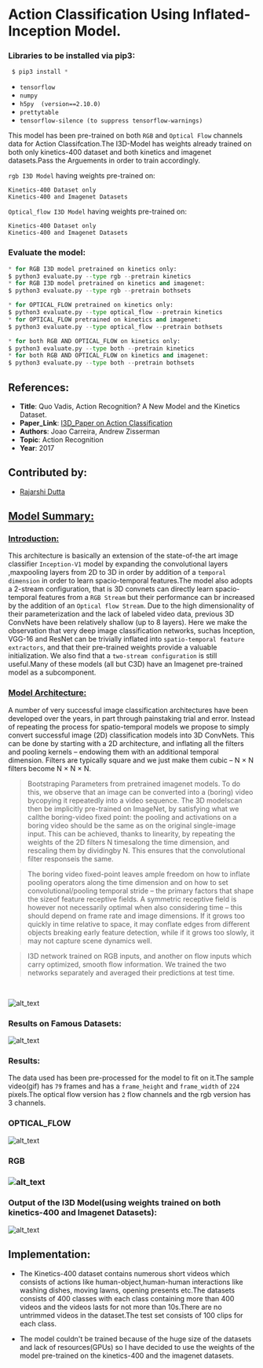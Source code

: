 # Action Classification Using Inflated-Inception Model.

### Libraries to be installed via pip3:
```py
 $ pip3 install *
``` 
* `tensorflow`
* `numpy`
* `h5py  (version==2.10.0)`
* `prettytable`
* `tensorflow-silence (to suppress tensorflow-warnings)`

This model has been pre-trained on both `RGB` and `Optical Flow` channels data for Action Classifcation.The I3D-Model has weights already trained on both only kinetics-400 dataset and both kinetics and imagenet datasets.Pass the Arguements in order to train accordingly.

`rgb I3D Model` having weights pre-trained on:

    Kinetics-400 Dataset only
    Kinetics-400 and Imagenet Datasets
`Optical_flow I3D Model` having weights pre-trained on:

    Kinetics-400 Dataset only
    Kinetics-400 and Imagenet Datasets   

### Evaluate the model:

```py
* for RGB I3D model pretrained on kinetics only:
$ python3 evaluate.py --type rgb --pretrain kinetics
* for RGB I3D model pretrained on kinetics and imagenet:
$ python3 evaluate.py --type rgb --pretrain bothsets
```

```py
* for OPTICAL_FLOW pretrained on kinetics only:
$ python3 evaluate.py --type optical_flow --pretrain kinetics
* for OPTICAL_FLOW pretrained on kinetics and imagenet:
$ python3 evaluate.py --type optical_flow --pretrain bothsets
```

```py
* for both RGB AND OPTICAL_FLOW on kinetics only:
$ python3 evaluate.py --type both --pretrain kinetics
* for both RGB AND OPTICAL_FLOW on kinetics and imagenet:
$ python3 evaluate.py --type both --pretrain bothsets
```
## References:

* __Title__: Quo Vadis, Action Recognition? A New Model and the Kinetics Dataset.
* __Paper_Link__: [I3D_Paper on Action Classification](https://arxiv.org/abs/1705.07750)
* __Authors__: Joao Carreira, Andrew Zisserman
* __Topic__: Action Recognition
* __Year__: 2017

## Contributed by: 
* [Rajarshi Dutta](https://github.com/Rajarshi1001)

<u><h2>Model Summary:</h2></u>

<u><h3>Introduction:</h3></u>

This architecture is basically an extension of the state-of-the art image classifier `Inception-V1` model by expanding the convolutional layers ,maxpooling layers from 2D to 3D in order by addition of a `temporal dimension` in order to learn spacio-temporal features.The model also adopts a 2-stream configuration, that is 3D convnets can directly learn spacio-temporal features from a `RGB Stream` but their performance can br increased by the addition of an `Optical flow Stream`. Due to the high dimensionality of their parameterization and the lack of labeled video data, previous 3D ConvNets have been relatively shallow (up to 8 layers). Here we make the observation that very deep image classification networks, suchas Inception, VGG-16 and ResNet can be trivially inflated into `spatio-temporal feature extractors`, and that their pre-trained weights provide a valuable initialization. We also find that a `two-stream configuration` is still useful.Many of these models (all but C3D) have an Imagenet pre-trained model as a subcomponent.

<u><h3>Model Architecture:</h3></u>

A number of very successful image classification architectures have been developed over the years, in part through painstaking trial and error.
Instead of repeating the process for spatio-temporal models
we propose to simply convert successful image (2D) classification models into 3D ConvNets. This can be done by
starting with a 2D architecture, and inflating all the filters
and pooling kernels – endowing them with an additional
temporal dimension. Filters are typically square and we just
make them cubic – N × N filters become N × N × N.

> Bootstraping Parameters from pretrained imagenet models. To do this, we observe that an image can be converted into a (boring) video bycopying it repeatedly into a video sequence. The 3D modelscan then be implicitly pre-trained on ImageNet, by satisfying what we callthe boring-video fixed point: the pooling and activations on a boring video should be the same as on the original single-image input. This can be achieved, thanks to linearity, by repeating the weights of the 2D filters N timesalong the time dimension, and rescaling them by dividingby N. This ensures that the convolutional filter responseis the same.

> The boring video fixed-point leaves ample freedom on how to inflate pooling operators along the time dimension and on how to set convolutional/pooling temporal stride –   the primary factors that shape the sizeof feature receptive fields. A symmetric receptive field is however not necessarily optimal when also considering time – this should depend on frame rate and image dimensions. If it grows too quickly in time relative to space, it may conflate edges from different objects breaking early feature detection, while if it grows too slowly, it may not capture scene dynamics well.

> I3D network trained on RGB inputs, and another on flow inputs which carry optimized, smooth flow information. We trained the two networks separately and averaged their predictions at test time.

<br>

![alt_text](assets/i3d.png)

### Results on Famous Datasets:

![alt_text](assets/results.png)

### Results:
The data used has been pre-processed for the model to fit on it.The sample video(gif) has `79` frames and has a `frame_height` and `frame_width` of `224` pixels.The optical flow version has `2` flow channels and the rgb version has 3 channels.

<h3>OPTICAL_FLOW</h3>

![alt_text](assets/v_CricketShot_g04_c01_flow.gif)

<h3>RGB<h3> 

![alt_text](assets/v_CricketShot_g04_c01_rgb.gif)

### Output of the I3D Model(using weights trained on both kinetics-400 and Imagenet Datasets):

![alt_text](assets/output.png)

## Implementation:

* The Kinetics-400 dataset contains numerous short videos which consists of actions 
like human-object,human-human interactions like washing dishes, moving lawns, opening presents etc.The datasets consists of 400 classes with each class containing more than 400 videos and the videos lasts for not more than 10s.There are no untrimmed videos in the dataset.The test set consists of 100 clips for each class.

* The model couldn't be trained because of the huge size of the datasets and lack of resources(GPUs) so I have decided to use the weights of the model pre-trained on the         kinetics-400 and the imagenet datasets.

